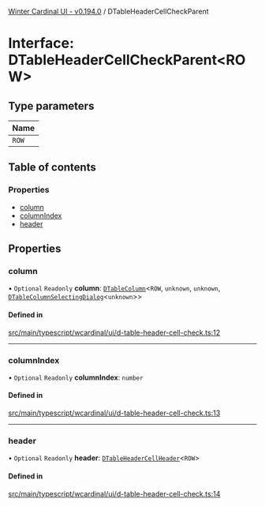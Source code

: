 [Winter Cardinal UI - v0.194.0](../index.md) / DTableHeaderCellCheckParent

# Interface: DTableHeaderCellCheckParent<ROW\>

## Type parameters

| Name |
| :------ |
| `ROW` |

## Table of contents

### Properties

- [column](DTableHeaderCellCheckParent.md#column)
- [columnIndex](DTableHeaderCellCheckParent.md#columnindex)
- [header](DTableHeaderCellCheckParent.md#header)

## Properties

### column

• `Optional` `Readonly` **column**: [`DTableColumn`](DTableColumn.md)<`ROW`, `unknown`, `unknown`, [`DTableColumnSelectingDialog`](DTableColumnSelectingDialog.md)<`unknown`\>\>

#### Defined in

[src/main/typescript/wcardinal/ui/d-table-header-cell-check.ts:12](https://github.com/winter-cardinal/winter-cardinal-ui/blob/v0.194.0/src/main/typescript/wcardinal/ui/d-table-header-cell-check.ts#L12)

___

### columnIndex

• `Optional` `Readonly` **columnIndex**: `number`

#### Defined in

[src/main/typescript/wcardinal/ui/d-table-header-cell-check.ts:13](https://github.com/winter-cardinal/winter-cardinal-ui/blob/v0.194.0/src/main/typescript/wcardinal/ui/d-table-header-cell-check.ts#L13)

___

### header

• `Optional` `Readonly` **header**: [`DTableHeaderCellHeader`](DTableHeaderCellHeader.md)<`ROW`\>

#### Defined in

[src/main/typescript/wcardinal/ui/d-table-header-cell-check.ts:14](https://github.com/winter-cardinal/winter-cardinal-ui/blob/v0.194.0/src/main/typescript/wcardinal/ui/d-table-header-cell-check.ts#L14)
